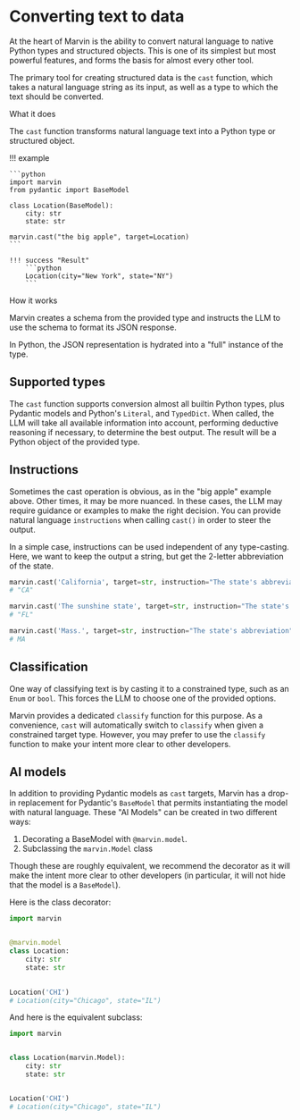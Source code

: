 # Converting text to data

At the heart of Marvin is the ability to convert natural language to native Python types and structured objects. This is one of its simplest but most powerful features, and forms the basis for almost every other tool. 

The primary tool for creating structured data is the `cast` function, which takes a natural language string as its input, as well as a type to which the text should be converted.



<div class="admonition abstract">
  <p class="admonition-title">What it does</p>
  <p>
    The <code>cast</code> function transforms natural language text into a Python type or structured object.
  </p>
</div>


!!! example
    
    ```python
    import marvin
    from pydantic import BaseModel

    class Location(BaseModel):
        city: str
        state: str

    marvin.cast("the big apple", target=Location)
    ```

    !!! success "Result"
        ```python
        Location(city="New York", state="NY")
        ```



<div class="admonition info">
  <p class="admonition-title">How it works</p>
  <p>
    Marvin creates a schema from the provided type and instructs the LLM to use the schema to format its JSON response.
  </p>
  <p>
    In Python, the JSON representation is hydrated into a "full" instance of the type.
  </p>
</div>


## Supported types

The `cast` function supports conversion almost all builtin Python types, plus Pydantic models and Python's `Literal`, and `TypedDict`. When called, the LLM will take all available information into account, performing deductive reasoning if necessary, to determine the best output. The result will be a Python object of the provided type.

## Instructions

Sometimes the cast operation is obvious, as in the "big apple" example above. Other times, it may be more nuanced. In these cases, the LLM may require guidance or examples to make the right decision. You can provide natural language `instructions` when calling `cast()` in order to steer the output. 

In a simple case, instructions can be used independent of any type-casting. Here, we want to keep the output a string, but get the 2-letter abbreviation of the state.

```python
marvin.cast('California', target=str, instruction="The state's abbreviation")
# "CA"

marvin.cast('The sunshine state', target=str, instruction="The state's abbreviation")
# "FL"

marvin.cast('Mass.', target=str, instruction="The state's abbreviation")
# MA
```


## Classification

One way of classifying text is by casting it to a constrained type, such as an `Enum` or `bool`. This forces the LLM to choose one of the provided options.

Marvin provides a dedicated `classify` function for this purpose. As a convenience, `cast` will automatically switch to `classify` when given a constrained target type. However, you may prefer to use the `classify` function to make your intent more clear to other developers.

## AI models

In addition to providing Pydantic models as `cast` targets, Marvin has a drop-in replacement for Pydantic's `BaseModel` that permits instantiating the model with natural language. These "AI Models" can be created in two different ways:

1. Decorating a BaseModel with `@marvin.model`.
1. Subclassing the `marvin.Model` class

Though these are roughly equivalent, we recommend the decorator as it will make the intent more clear to other developers (in particular, it will not hide that the model is a `BaseModel`).

Here is the class decorator:

```python
import marvin


@marvin.model
class Location:
    city: str
    state: str

  
Location('CHI')
# Location(city="Chicago", state="IL")
```

And here is the equivalent subclass:

```python
import marvin


class Location(marvin.Model):
    city: str
    state: str


Location('CHI')
# Location(city="Chicago", state="IL")
```